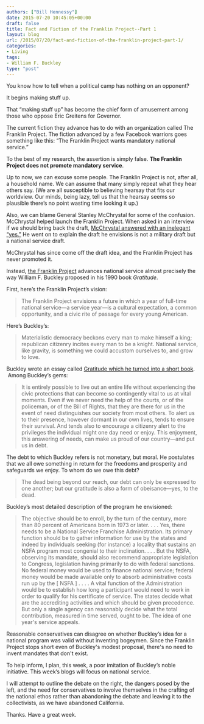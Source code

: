 ```yaml
---
authors: ["Bill Hennessy"]
date: 2015-07-20 10:45:05+00:00
draft: false
title: Fact and Fiction of the Franklin Project--Part 1
layout: blog
url: /2015/07/20/fact-and-fiction-of-the-franklin-project-part-1/
categories:
- Living
tags:
- William F. Buckley
type: "post"
---
```


You know how to tell when a political camp has nothing on an opponent?

It begins making stuff up.

That “making stuff up” has become the chief form of amusement among those who oppose Eric Greitens for Governor.

The current fiction they advance has to do with an organization called The Franklin Project. The fiction advanced by a few Facebook warriors goes something like this: “The Franklin Project wants mandatory national service.”

To the best of my research, the assertion is simply false. **The Franklin Project does not promote mandatory service**.

Up to now, we can excuse some people. The Franklin Project is not, after all, a household name. We can assume that many simply repeat what they hear others say. (We are all susceptible to believing hearsay that fits our worldview. Our minds, being lazy, tell us that the hearsay seems so plausible there’s no point wasting time looking it up.)

Also, we can blame General Stanley McChrystal for some of the confusion. McChrystal helped launch the Franklin Project. When asked in an interview if we should bring back the draft, [McChrystal answered with an inelegant “yes.”](https://www.businessinsider.com/stanley-mcchrystal-national-service-2015-1?op=1) He went on to explain the draft he envisions is not a military draft but a national service draft.

McChrystal has since come off the draft idea, and the Franklin Project has never promoted it.

Instead, [the Franklin Project](https://www.franklinproject.org) advances national service almost precisely the way William F. Buckley proposed in his 1990 book _Gratitude_.

First, here’s the Franklin Project’s vision:



> The Franklin Project envisions a future in which a year of full-time national service—a service year—is a cultural expectation, a common opportunity, and a civic rite of passage for every young American.



Here’s Buckley’s:



> Materialistic democracy beckons every man to make himself a king; republican citizenry incites every man to be a knight. National service, like gravity, is something we could accustom ourselves to, and grow to love.



Buckley wrote an essay called [Gratitude which he turned into a short book](https://amzn.to/1CIvlOB).  Among Buckley’s gems:



> It is entirely possible to live out an entire life without experiencing the civic protections that can become so contingently vital to us at vital moments. Even if we never need the help of the courts, or of the policeman, or of the Bill of Rights, that they are there for us in the event of need distinguishes our society from most others. To alert us to their presence, however dormant in our own lives, tends to ensure their survival. And tends also to encourage a citizenry alert to the privileges the individual might one day need or enjoy. This enjoyment, this answering of needs, can make us proud of our country—and put us in debt.



The debt to which Buckley refers is not monetary, but moral. He postulates that we all owe something in return for the freedoms and prosperity and safeguards we enjoy. To whom do we owe this debt?



> The dead being beyond our reach, our debt can only be expressed to one another; but our gratitude is also a form of obeisance—yes, to the dead.



Buckley’s most detailed description of the program he envisioned:



> The objective should be to enroll, by the turn of the century, more than 80 percent of Americans born in 1973 or later. . . . Yes, there needs to be a National Service Franchise Administration. Its primary function should be to gather information for use by the states and indeed by individuals seeking (for instance) a locality that sustains an NSFA program most congenial to their inclination. . . . But the NSFA, observing its mandate, should also recommend appropriate legislation to Congress, legislation having primarily to do with federal sanctions. No federal money would be used to finance national service; federal money would be made available only to absorb administrative costs run up by the [ NSFA ] . . . . A vital function of the Administration would be to establish how long a participant would need to work in order to qualify for his certificate of service. The states decide what are the accrediting activities and which should be given precedence. But only a single agency can reasonably decide what the total contribution, measured in time served, ought to be. The idea of one year's service appeals.



Reasonable conservatives can disagree on whether Buckley’s idea for a national program was valid without inventing bogeymen. Since the Franklin Project stops short even of Buckley's modest proposal, there's no need to invent mandates that don't exist.

To help inform, I plan, this week, a poor imitation of Buckley’s noble initiative. This week’s blogs will focus on national service.

I will attempt to outline the debate on the right, the dangers posed by the left, and the need for conservatives to involve themselves in the crafting of the national ethos rather than abandoning the debate and leaving it to the collectivists, as we have abandoned California.

Thanks. Have a great week.
